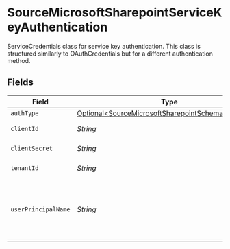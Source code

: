 # SourceMicrosoftSharepointServiceKeyAuthentication

ServiceCredentials class for service key authentication.
This class is structured similarly to OAuthCredentials but for a different authentication method.


## Fields

| Field                                                                                                                                                                                  | Type                                                                                                                                                                                   | Required                                                                                                                                                                               | Description                                                                                                                                                                            |
| -------------------------------------------------------------------------------------------------------------------------------------------------------------------------------------- | -------------------------------------------------------------------------------------------------------------------------------------------------------------------------------------- | -------------------------------------------------------------------------------------------------------------------------------------------------------------------------------------- | -------------------------------------------------------------------------------------------------------------------------------------------------------------------------------------- |
| `authType`                                                                                                                                                                             | [Optional\<SourceMicrosoftSharepointSchemasAuthType>](../../models/shared/SourceMicrosoftSharepointSchemasAuthType.md)                                                                 | :heavy_minus_sign:                                                                                                                                                                     | N/A                                                                                                                                                                                    |
| `clientId`                                                                                                                                                                             | *String*                                                                                                                                                                               | :heavy_check_mark:                                                                                                                                                                     | Client ID of your Microsoft developer application                                                                                                                                      |
| `clientSecret`                                                                                                                                                                         | *String*                                                                                                                                                                               | :heavy_check_mark:                                                                                                                                                                     | Client Secret of your Microsoft developer application                                                                                                                                  |
| `tenantId`                                                                                                                                                                             | *String*                                                                                                                                                                               | :heavy_check_mark:                                                                                                                                                                     | Tenant ID of the Microsoft SharePoint user                                                                                                                                             |
| `userPrincipalName`                                                                                                                                                                    | *String*                                                                                                                                                                               | :heavy_check_mark:                                                                                                                                                                     | Special characters such as a period, comma, space, and the at sign (@) are converted to underscores (_). More details: https://learn.microsoft.com/en-us/sharepoint/list-onedrive-urls |